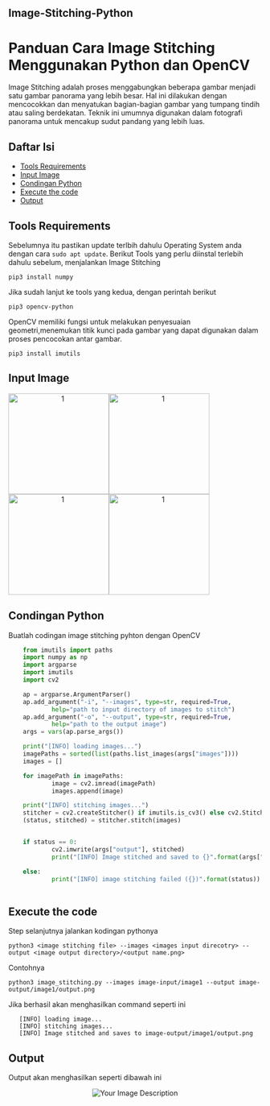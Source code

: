 ## Image-Stitching-Python
# Panduan Cara Image Stitching Menggunakan Python dan OpenCV
Image Stitching adalah proses menggabungkan beberapa gambar menjadi satu gambar panorama yang lebih besar. Hal ini dilakukan dengan mencocokkan dan menyatukan bagian-bagian gambar yang tumpang tindih atau saling berdekatan. Teknik ini umumnya digunakan dalam fotografi panorama untuk mencakup sudut pandang yang lebih luas.

## Daftar Isi
   - [Tools Requirements](#Tools-Requirements)
   - [Input Image](#Input-Image)
   - [Condingan Python](#Condingan-Python)
   - [Execute the code](#Execute-the-code)
   - [Output](#Output)

## Tools Requirements
Sebelumnya itu pastikan update terlbih dahulu Operating System anda dengan cara `sudo apt update`. 
Berikut Tools yang perlu diinstal terlebih dahulu sebelum, menjalankan Image Stitching

    pip3 install numpy

Jika sudah lanjut ke tools yang kedua, dengan perintah berikut

    pip3 opencv-python

OpenCV memiliki fungsi untuk melakukan penyesuaian geometri,menemukan titik kunci pada gambar yang dapat digunakan dalam proses pencocokan antar gambar.

    pip3 install imutils

## Input Image

   <div align="center">
     <div style="display:flex; flex-wrap:wrap;">
       <img src="https://github.com/FakhriNaufal25/Image-Stitching-Python_Pemrosesan-Parallel/blob/main/Image%20Stitching%20Python/image-input/image1/IMG_20231116_114126.jpg" alt="1" width="200"/>
       <img src="https://github.com/FakhriNaufal25/Image-Stitching-Python_Pemrosesan-Parallel/blob/main/Image%20Stitching%20Python/image-input/image1/IMG_20231116_114129.jpg" alt="1" width="200"/>
       <img src="https://github.com/FakhriNaufal25/Image-Stitching-Python_Pemrosesan-Parallel/blob/main/Image%20Stitching%20Python/image-input/image1/IMG_20231116_114132.jpg" alt="1" width="200"/>
       <img src="https://github.com/FakhriNaufal25/Image-Stitching-Python_Pemrosesan-Parallel/blob/main/Image%20Stitching%20Python/image-input/image1/IMG_20231116_114134.jpg" alt="1" width="200"/>
     </div>
   </div>

## Condingan Python
Buatlah codingan image stitching pyhton dengan OpenCV

```py
    from imutils import paths
    import numpy as np
    import argparse
    import imutils
    import cv2

    ap = argparse.ArgumentParser()
    ap.add_argument("-i", "--images", type=str, required=True,
            help="path to input directory of images to stitch")
    ap.add_argument("-o", "--output", type=str, required=True,
            help="path to the output image")
    args = vars(ap.parse_args())

    print("[INFO] loading images...")
    imagePaths = sorted(list(paths.list_images(args["images"])))
    images = []

    for imagePath in imagePaths:
            image = cv2.imread(imagePath)
            images.append(image)

    print("[INFO] stitching images...")
    stitcher = cv2.createStitcher() if imutils.is_cv3() else cv2.Stitcher_create()
    (status, stitched) = stitcher.stitch(images)


    if status == 0:
            cv2.imwrite(args["output"], stitched)
            print("[INFO] Image stitched and saved to {}".format(args["output"]))

    else:
            print("[INFO] image stitching failed ({})".format(status))
            
```
## Execute the code
Step selanjutnya jalankan kodingan pythonya

    python3 <image stitching file> --images <images input direcotry> --output <image output directory>/<output name.png>
    
Contohnya

    python3 image_stitching.py --images image-input/image1 --output image-output/image1/output.png
    
Jika berhasil akan menghasilkan command seperti ini

 ```
    [INFO] loading image...
    [INFO] stitching images...
    [INFO] Image stitched and saves to image-output/image1/output.png
```    

## Output
Output akan menghasilkan seperti dibawah ini

<p align="center">
  <img src="https://github.com/NauvalPerdana/Image-Stitching-Python/blob/main/image-stitching/image-output/image1/output.png" alt="Your Image Description">
</p>
